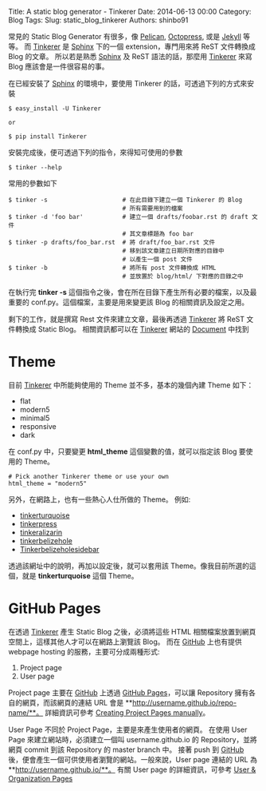 Title: A static blog generator - Tinkerer
Date: 2014-06-13 00:00
Category: Blog
Tags:
Slug: static_blog_tinkerer
Authors: shinbo91

常見的 Static Blog Generator 有很多，像 [Pelican][], [Octopress][], 或是 [Jekyll][] 等等。
而 [Tinkerer][] 是 [Sphinx][] 下的一個 extension，專門用來將 ReST 文件轉換成 Blog 的文章。
所以若是熟悉 [Sphinx][] 及 ReST 語法的話，那麼用 [Tinkerer][] 來寫 Blog 應該會是一件很容易的事。

在已經安裝了 [Sphinx][] 的環境中，要使用 Tinkerer 的話，可透過下列的方式來安裝

```
$ easy_install -U Tinkerer

or

$ pip install Tinkerer
```

安裝完成後，便可透過下列的指令，來得知可使用的參數

```
$ tinker --help
```

常用的參數如下

```
$ tinker -s                     # 在此目錄下建立一個 Tinkerer 的 Blog
                                # 所有需要用到的檔案
$ tinker -d 'foo bar'           # 建立一個 drafts/foobar.rst 的 draft 文件
                                # 其文章標題為 foo bar
$ tinker -p drafts/foo_bar.rst  # 將 draft/foo_bar.rst 文件
                                # 移到該文章建立日期所對應的目錄中
                                # 以產生一個 post 文件
$ tinker -b                     # 將所有 post 文件轉換成 HTML
                                # 並放置於 blog/html/ 下對應的目錄之中
```

在執行完 **tinker -s** 這個指令之後，會在所在目錄下產生所有必要的檔案，以及最重要的 conf.py。這個檔案，主要是用來變更該 Blog 的相關資訊及設定之用。

剩下的工作，就是撰寫 Rest 文件來建立文章，最後再透過 [Tinkerer][] 將 ReST 文件轉換成 Static Blog。
相關資訊都可以在 [Tinkerer][] 網站的 [Document](http://tinkerer.me/pages/documentation.html) 中找到

# Theme

目前 [Tinkerer][] 中所能夠使用的 Theme 並不多，基本的幾個內建 Theme 如下：

- flat
- modern5
- minimal5
- responsive
- dark

在 conf.py 中，只要變更 **html_theme** 這個變數的值，就可以指定該 Blog 要使用的 Theme。

```
# Pick another Tinkerer theme or use your own
html_theme = "modern5"
```

另外，在網路上，也有一些熱心人仕所做的 Theme。
例如:

- [tinkerturquoise](https://github.com/naoiwata/sphinxjp.themes.tinkerturquoise)
- [tinkerpress](https://github.com/shkumagai/sphinxjp.themes.tinkerpress)
- [tinkeralizarin](https://github.com/naoiwata/sphinxjp.themes.tinkeralizarin)
- [tinkerbelizehole](https://github.com/naoiwata/sphinxjp.themes.tinkerbelizehole)
- [Tinkerbelizeholesidebar](https://github.com/naoiwata/sphinxjp.themes.tinkerbelizeholesidebar)

透過該網址中的說明，再加以設定後，就可以套用該 Theme。像我目前所選的這個，就是 **tinkerturquoise** 這個 Theme。

# GitHub Pages

在透過 [Tinkerer][] 產生 Static Blog 之後，必須將這些 HTML 相關檔案放置到網頁空間上，這樣其他人才可以在網路上瀏覽該 Blog。
而在 [GitHub][] 上也有提供 webpage hosting 的服務，主要可分成兩種形式:

1. Project page
2. User page

Project page 主要在 [GitHub][] 上透過 [GitHub Pages][]，可以讓 Repository 擁有各自的網頁，而該網頁的連結 URL 會是 **http://username.github.io/repo-name/**。
詳細資訊可參考 [Creating Project Pages manually](https://help.github.com/articles/creating-project-pages-manually)。

User Page 不同於 Project Page，主要是來產生使用者的網頁。
在使用 User Page 來建立網站時，必須建立一個叫 username.github.io 的 Repository，並將網頁 commit 到該 Repository 的 master branch 中。
接著 push 到 [GitHub][] 後，便會產生一個可供使用者瀏覽的網站。一般來說，User page 連結的 URL 為 **http://username.github.io/**。
有關 User page 的詳細資訊，可參考 [User & Organization Pages](https://help.github.com/articles/user-organization-and-project-pages#user--organization-pages)

[Pelican]: http://getpelican.com/
[Octopress]: http://octopress.org/
[Jekyll]: http://jekyllrb.com
[Tinkerer]: http://tinkerer.me
[Sphinx]: http://sphinx-doc.org
[GitHub]: https://github.com/
[GitHub Pages]: https://pages.github.com/

